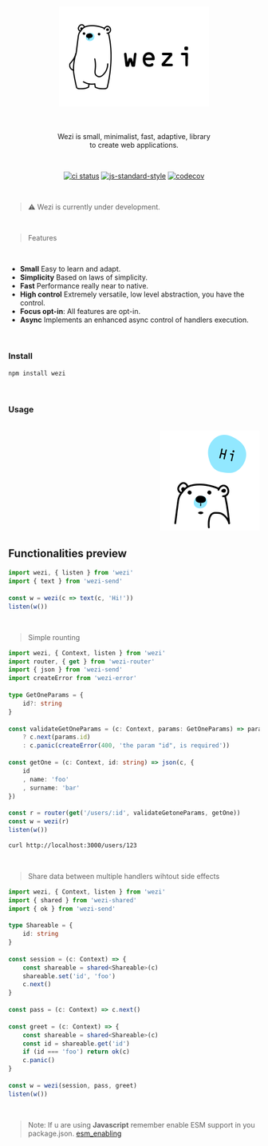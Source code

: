 <br>

<br>

<div align="center">
    <img src="https://github.com/11ume/wezi-assets/blob/main/logo.png?raw=true" width="300" height="auto"/>
</div>

<br>

<br>

<p align="center"> 
    Wezi is small, minimalist, fast, adaptive, library 
    <br>
    to create web applications. 
<p>

<br>

<div align="center">

[![ci status](https://img.shields.io/github/workflow/status/11ume/wezi/ci?style=flat&colorA=000000&colorB=000000)](https://github.com/11ume/wezi/actions?query=workflow%3Aci)
[![js-standard-style](https://img.shields.io/badge/code%20style%20-standard-standard?style=flat&colorA=000000&colorB=000000)](http://standardjs.com)
[![codecov](https://img.shields.io/badge/☂%20-coverage-☂?style=flat&colorA=000000&colorB=000000)](https://codecov.io/gh/11ume/wezi/branch/main)

</div>

<br>

> ⚠️ Wezi is currently under development.

<br>

> Features

<br>

* **Small** Easy to learn and adapt.
* **Simplicity** Based on laws of simplicity.
* **Fast** Performance really near to native.
* **High control** Extremely versatile, low level abstraction, you have the control.
* **Focus opt-in**: All features are opt-in.  
* **Async** Implements an enhanced async control of handlers execution.

<br>

### Install

```bash
npm install wezi
```

<br>

### Usage

<br>

<div align="right">
    <img src="https://github.com/11ume/wezi-assets/blob/main/hi2.png?raw=true" width="200" height="auto"/>
</div>

## Functionalities preview
 

```ts
import wezi, { listen } from 'wezi'
import { text } from 'wezi-send'

const w = wezi(c => text(c, 'Hi!'))
listen(w())
```

<br>

> Simple rounting 


```ts
import wezi, { Context, listen } from 'wezi'
import router, { get } from 'wezi-router'
import { json } from 'wezi-send'
import createError from 'wezi-error'

type GetOneParams = {
    id?: string
}

const validateGetOneParams = (c: Context, params: GetOneParams) => params.id
    ? c.next(params.id)
    : c.panic(createError(400, 'the param "id", is required'))

const getOne = (c: Context, id: string) => json(c, {
    id
    , name: 'foo'
    , surname: 'bar'
})

const r = router(get('/users/:id', validateGetoneParams, getOne))
const w = wezi(r)
listen(w())
```

```bash
curl http://localhost:3000/users/123
```

<br>

> Share data between multiple handlers wihtout side effects 


```ts
import wezi, { Context, listen } from 'wezi'
import { shared } from 'wezi-shared'
import { ok } from 'wezi-send'

type Shareable = {
    id: string
}

const session = (c: Context) => {
    const shareable = shared<Shareable>(c)
    shareable.set('id', 'foo')
    c.next()
}

const pass = (c: Context) => c.next()

const greet = (c: Context) => {
    const shareable = shared<Shareable>(c)
    const id = shareable.get('id')
    if (id === 'foo') return ok(c)
    c.panic()
}

const w = wezi(session, pass, greet)
listen(w())
```

<br>

> Note: If u are using **Javascript** remember enable ESM support in you package.json. [esm_enabling](https://nodejs.org/api/esm.html#esm_enabling)
